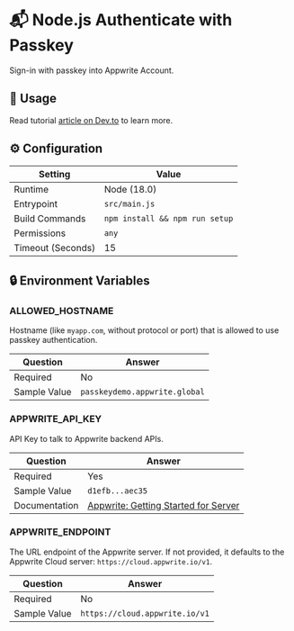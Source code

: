# 📬 Node.js Authenticate with Passkey

Sign-in with passkey into Appwrite Account.

## 🧰 Usage

Read tutorial [article on Dev.to](https://dev.to/meldiron/biometric-authentication-with-passkeys-3e1) to learn more.

## ⚙️ Configuration

| Setting           | Value           |
| ----------------- | --------------- |
| Runtime           | Node (18.0)     |
| Entrypoint        | `src/main.js`   |
| Build Commands    | `npm install && npm run setup` |
| Permissions       | `any`           |
| Timeout (Seconds) | 15              |

## 🔒 Environment Variables

### ALLOWED_HOSTNAME

Hostname (like `myapp.com`, without protocol or port) that is allowed to use passkey authentication.

| Question     | Answer                         |
| ------------ | ------------------------------ |
| Required     | No                             |
| Sample Value | `passkeydemo.appwrite.global` |

### APPWRITE_API_KEY

API Key to talk to Appwrite backend APIs.

| Question      | Answer                                                                                             |
| ------------- | -------------------------------------------------------------------------------------------------- |
| Required      | Yes                                                                                                |
| Sample Value  | `d1efb...aec35`                                                                                    |
| Documentation | [Appwrite: Getting Started for Server](https://appwrite.io/docs/advanced/platform/api-keys) |

### APPWRITE_ENDPOINT

The URL endpoint of the Appwrite server. If not provided, it defaults to the Appwrite Cloud server: `https://cloud.appwrite.io/v1`.

| Question     | Answer                         |
| ------------ | ------------------------------ |
| Required     | No                             |
| Sample Value | `https://cloud.appwrite.io/v1` |